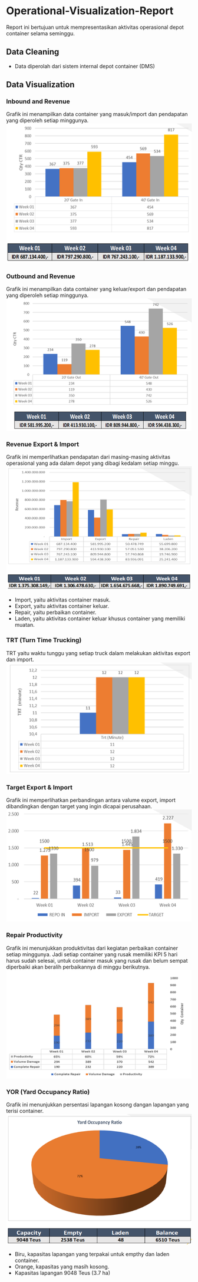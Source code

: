 # Operational-Visualization-Report
Report ini bertujuan untuk mempresentasikan aktivitas operasional depot container selama seminggu.
## Data Cleaning
- Data diperolah dari sistem internal depot container (DMS)

## Data Visualization
### Inbound and Revenue
Grafik ini menampilkan data container yang masuk/import dan pendapatan yang diperoleh setiap minggunya.
![](images/inbound.png)

### Outbound and Revenue
Grafik ini menampilkan data container yang keluar/export dan pendapatan yang diperoleh setiap minggunya.
![](images/outbound.png)
### Revenue Export & Import
Grafik ini memperlihatkan pendapatan dari masing-masing aktivitas operasional yang ada dalam depot yang dibagi kedalam setiap minggu. 
![](images/revenue.png)
- Import, yaitu aktivitas container masuk.
- Export, yaitu aktivitas container keluar.
- Repair, yaitu perbaikan container.
- Laden, yaitu aktivitas container keluar khusus container yang memiliki muatan.

### TRT (Turn Time Trucking)
TRT yaitu waktu tunggu yang setiap truck dalam melakukan aktivitas export dan import.
![](images/trt.png)
### Target Export & Import
Grafik ini memperlihatkan perbandingan antara valume export, import dibandingkan dengan target yang ingin dicapai perusahaan.
![](images/terget.png)
### Repair Productivity
Grafik ini menunjukkan produktivitas dari kegiatan perbaikan container setiap minggunya. Jadi setiap container yang rusak memiliki KPI 5 hari harus sudah selesai, untuk container masuk yang rusak dan belum sempat diperbaiki akan beralih perbaikannya di minggu berikutnya.
![](images/repairp.png)
### YOR (Yard Occupancy Ratio)
Grafik ini menunjukkan persentasi lapangan kosong dangan lapangan yang terisi container. 
![](images/yor.png)
- Biru, kapasitas lapangan yang terpakai untuk empthy dan laden container.
- Orange, kapasitas yang masih kosong.
- Kapasitas lapangan 9048 Teus (3.7 ha)

